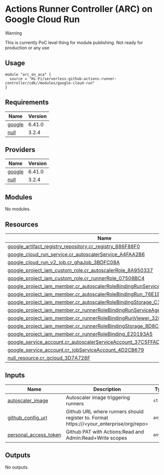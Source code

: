 # Actions Runner Controller (ARC) on Google Cloud Run

> [!WARNING]  
> This is currently PoC level thing for module publishing. Not ready for production or any use

## Usage

```hcl
module "arc_on_aca" {
  source = "Hi-Fi/serverless-github-actions-runner-controller/cdk//modules/google-cloud-run"
}
```
<!-- BEGIN_TF_DOCS -->
## Requirements

| Name | Version |
|------|---------|
| <a name="requirement_google"></a> [google](#requirement\_google) | 6.41.0 |
| <a name="requirement_null"></a> [null](#requirement\_null) | 3.2.4 |

## Providers

| Name | Version |
|------|---------|
| <a name="provider_google"></a> [google](#provider\_google) | 6.41.0 |
| <a name="provider_null"></a> [null](#provider\_null) | 3.2.4 |

## Modules

No modules.

## Resources

| Name | Type |
|------|------|
| [google_artifact_registry_repository.cr_registry_886F88F0](https://registry.terraform.io/providers/google/6.41.0/docs/resources/artifact_registry_repository) | resource |
| [google_cloud_run_service.cr_autoscalerService_A4FAA2B6](https://registry.terraform.io/providers/google/6.41.0/docs/resources/cloud_run_service) | resource |
| [google_cloud_run_v2_job.cr_ghaJob_3BDFC08A](https://registry.terraform.io/providers/google/6.41.0/docs/resources/cloud_run_v2_job) | resource |
| [google_project_iam_custom_role.cr_autoscalerRole_8A950337](https://registry.terraform.io/providers/google/6.41.0/docs/resources/project_iam_custom_role) | resource |
| [google_project_iam_custom_role.cr_runnerRole_07508BC4](https://registry.terraform.io/providers/google/6.41.0/docs/resources/project_iam_custom_role) | resource |
| [google_project_iam_member.cr_autoscalerRoleBindingRunServiceAgent_83C78179](https://registry.terraform.io/providers/google/6.41.0/docs/resources/project_iam_member) | resource |
| [google_project_iam_member.cr_autoscalerRoleBindingRun_76E1E813](https://registry.terraform.io/providers/google/6.41.0/docs/resources/project_iam_member) | resource |
| [google_project_iam_member.cr_autoscalerRoleBindingStorage_C1A676AA](https://registry.terraform.io/providers/google/6.41.0/docs/resources/project_iam_member) | resource |
| [google_project_iam_member.cr_runnerRoleBindingRunServiceAgent_88652FB8](https://registry.terraform.io/providers/google/6.41.0/docs/resources/project_iam_member) | resource |
| [google_project_iam_member.cr_runnerRoleBindingRunViewer_328C548F](https://registry.terraform.io/providers/google/6.41.0/docs/resources/project_iam_member) | resource |
| [google_project_iam_member.cr_runnerRoleBindingStorage_8D8C3B87](https://registry.terraform.io/providers/google/6.41.0/docs/resources/project_iam_member) | resource |
| [google_project_iam_member.cr_runnerRoleBinding_E20193A5](https://registry.terraform.io/providers/google/6.41.0/docs/resources/project_iam_member) | resource |
| [google_service_account.cr_autoscalerServiceAccount_37C5FFAD](https://registry.terraform.io/providers/google/6.41.0/docs/resources/service_account) | resource |
| [google_service_account.cr_jobServiceAccount_4D2CB679](https://registry.terraform.io/providers/google/6.41.0/docs/resources/service_account) | resource |
| [null_resource.cr_gcloud_3D7A726F](https://registry.terraform.io/providers/null/3.2.4/docs/resources/resource) | resource |

## Inputs

| Name | Description | Type | Default | Required |
|------|-------------|------|---------|:--------:|
| <a name="input_autoscaler_image"></a> [autoscaler\_image](#input\_autoscaler\_image) | Autoscaler image triggering runners | `string` | `"ghcr.io/hi-fi/gha-runners-on-managed-env:ebe559da0d51e04eff903f0a04de09da93f4614f"` | no |
| <a name="input_github_config_url"></a> [github\_config\_url](#input\_github\_config\_url) | Github URL where runners should register to. Format https://<GitHub host>/<your\_enterprise/org/repo> | `any` | n/a | yes |
| <a name="input_personal_access_token"></a> [personal\_access\_token](#input\_personal\_access\_token) | Github PAT with Actions:Read and Admin:Read+Write scopes | `any` | n/a | yes |

## Outputs

No outputs.
<!-- END_TF_DOCS -->